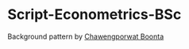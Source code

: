 # Script-Econometrics-BSc

Background pattern by [Chawengporwat Boonta](https://www.vecteezy.com/members/ciaoaleandro)
